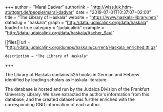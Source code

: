 +++
author = "Maral Dadvar"
authorlink = "http://wiss.iuk.hdm-stuttgart.de/people/maral-dadvar"
date = "2019-07-01T10:37:07+02:00"
title = "The Library of Haskala" 
website = "https://www.haskala-library.net/"
dataslug = "haskala"
graph = "http://data.judaicalink.org/data/haskala"
loaded = true
category = "judaicalink"
example = "http://data.judaicalink.org/data/haskala/Ascher_Saul"


[[files]]
	url = "http://data.judaicalink.org/dumps/haskala/current/Haskala_enriched.ttl.gz"
	
	
	description = "The Library of Haskala"
	
	
+++

The Library of Haskala contains 525 books in German and Hebrew identified by leading scholars as Haskala literature. 

<!--more-->

The database is hosted and run by the Judaica Division of the Frankfurt University Library.
We have extracted the author's information from this database, and the created dataset was further enriched with the corresponding GND information of each author. 





